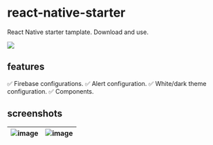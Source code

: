 # react-native-starter
React Native starter tamplate. Download and use.

![](https://img.shields.io/badge/version-0.5-blue)

## features
✅ Firebase configurations.
✅ Alert configuration.
✅ White/dark theme configuration.
✅ Components.

## screenshots

| ![image](https://github.com/user-attachments/assets/c7a2f2c6-44c0-487d-9ad6-f951d0b1a6ba) | ![image](https://github.com/user-attachments/assets/f6d30554-f07d-45cb-a64d-9c8749cf9872) |
|----------------------------------|----------------------------------|

